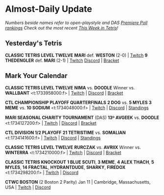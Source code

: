 # Almost-Daily Update
*Numbers beside names refer to open-playstyle and DAS [Premiere Poll rankings](https://docs.google.com/document/d/1Mmn24edltEMq6vdxZxhIAfyUS6F5SwlqIuQ6OmnVsi8/edit?tab=t.0)*
*Check out the most recent [This Week in Tetris](https://www.thisweekintetris.com/2024/11/this-week-in-tetris-october-29-november.html)!*
## Yesterday's Tetris
**CLASSIC TETRIS LEVEL TWELVE**
**MARI** def. **WESTON** (2-0) | [Twitch](https://www.twitch.tv/videos/2322822337?t=00h10m27s)
**9 THEDENGLER** def. **MARI** (2-1) | [Twitch](https://www.twitch.tv/videos/2322822337?t=00h40m35s)
[Discord](https://go.ctm.gg/discord) | [Bracket](https://go.ctm.gg/event/ctm-november-2024/masters-event/)

## Mark Your Calendar
**CLASSIC TETRIS LEVEL TWELVE**
**NIMA** vs. **DOODLE**
Winner vs. **WALLBANT**
<t:1733958000:f> | [Twitch](https://twitch.tv/monthlytetris) | [Discord](https://go.ctm.gg/discord) | [Bracket](https://go.ctm.gg/event/ctm-november-2024/masters-event/)

**CTL CHAMPIONSHIP PLAYOFF QUARTERFINALS**
**2 DOG** vs. **5 MYLES**
**3 MEME** vs. **10 SODIUM**
<t:1734048000:f> | [Twitch](https://www.twitch.tv/classictetrisleague) | [Discord](https://discord.gg/QremKENyzQ) | [Standings](https://ctlscoreboard.herokuapp.com)

**MARI SEASONAL CHARITY TOURNAMENT** (DAS)
**13ᴰ AVGEEK** vs. **DOODLE**
<t:1734127200:f> | [Twitch](https://www.twitch.tv/mari__712) | [Discord](https://bit.ly/MariSeasonalCharityTournament) | [Bracket](https://docs.google.com/spreadsheets/d/1sKGagpWflFwdXnzk2DQQy6QjPF_i3FvF6qemObdu7hc/edit?gid=400187929#gid=400187929)

**CTL DIVISION 1/2 PLAYOFF**
**21 TETRISTIME** vs. **SOMALIAN**
<t:1734141600:f> | [Twitch](https://www.twitch.tv/classictetrisleague) | [Discord](https://discord.gg/QremKENyzQ) | [Standings](https://ctlscoreboard.herokuapp.com)

**CLASSIC TETRIS LEVEL TWELVE**
**RURCZAK** vs. **AVRIIX**
Winner vs. **WINTERRA**
<t:1734210000:f> | [Twitch](https://twitch.tv/monthlytetris) | [Discord](https://go.ctm.gg/discord) | [Bracket](https://go.ctm.gg/event/ctm-november-2024/masters-event/)

**CLASSIC TETRIS KNOCKOUT**
**1 BLUE SCUTI**, **3 MEME**, **4 ALEX THACH**, **5 MYLES**,
**14 FRACTAL**, **HYDRANTDUDE**, **SHARKY**, **FIREDOX**
<t:1734298200:f> | [Twitch](https://www.twitch.tv/wyliecanttwitch) | [Discord](https://discord.gg/XEwe79f8vE)

**CTWC BOSTON** (2 Boston 2 Parity)
Jan 11 | Cambridge, Massachusetts, USA | [Twitch](https://www.twitch.tv/classictetris) | [Discord](https://discord.gg/mBVReaxE9m)
